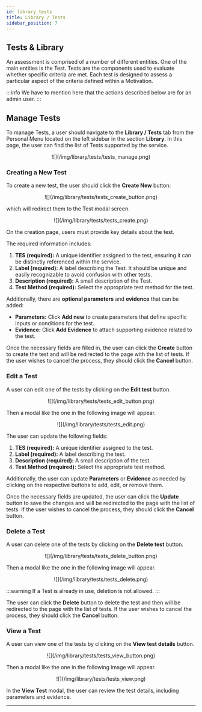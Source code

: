 ```yaml
---
id: library_tests
title: Library / Tests
sidebar_position: 7
---
```


## Tests & Library

An assessment is comprised of a number of different entities. One of the main entities is the Test. Tests are the components used to evaluate whether specific criteria are met. Each test is designed to assess a particular aspect of the criteria defined within a Motivation.

:::info
We have to mention here that the actions described below are for an admin user.
:::

## Manage Tests

To manage Tests, a user should navigate to the **Library / Tests** tab from the Personal Menu located on the left sidebar in the section **Library**. In this page, the user can find the list of Tests supported by the service.

<p align="center">
  ![](/img/library/tests/tests_manage.png)
</p>

### Creating a New Test

To create a new test, the user should click the **Create New** button:

<p align="center">
  ![](/img/library/tests/tests_create_button.png)
</p>

which will redirect them to the Test modal screen.

<p align="center">
  ![](/img/library/tests/tests_create.png)
</p>

On the creation page, users must provide key details about the test.

The required information includes:

1. **TES (required):** A unique identifier assigned to the test, ensuring it can be distinctly referenced within the service.
2. **Label (required):** A label describing the Test. It should be unique and easily recognizable to avoid confusion with other tests.
3. **Description (required):** A small description of the Test.
4. **Test Method (required):** Select the appropriate test method for the test.

Additionally, there are **optional parameters** and **evidence** that can be added:

- **Parameters:** Click **Add new** to create parameters that define specific inputs or conditions for the test.
- **Evidence:** Click **Add Evidence** to attach supporting evidence related to the test.

Once the necessary fields are filled in, the user can click the **Create** button to create the test and will be redirected to the page with the list of tests. If the user wishes to cancel the process, they should click the **Cancel** button.

### Edit a Test

A user can edit one of the tests by clicking on the **Edit test** button. 

<p align="center">
  ![](/img/library/tests/tests_edit_button.png)
</p>

Then a modal like the one in the following image will appear.

<p align="center">
  ![](/img/library/tests/tests_edit.png)
</p>

The user can update the following fields:

1. **TES (required):** A unique identifier assigned to the test.
2. **Label (required):** A label describing the test.
3. **Description (required):** A small description of the test.
4. **Test Method (required):** Select the appropriate test method.

Additionally, the user can update **Parameters** or **Evidence** as needed by clicking on the respective buttons to add, edit, or remove them.

Once the necessary fields are updated, the user can click the **Update** button to save the changes and will be redirected to the page with the list of tests. If the user wishes to cancel the process, they should click the **Cancel** button.

### Delete a Test

A user can delete one of the tests by clicking on the **Delete test** button.

<p align="center">
  ![](/img/library/tests/tests_delete_button.png)
</p>

Then a modal like the one in the following image will appear.

<p align="center">
  ![](/img/library/tests/tests_delete.png)
</p>

:::warning
If a Test is already in use, deletion is not allowed.
:::

The user can click the **Delete** button to delete the test and then will be redirected to the page with the list of tests. If the user wishes to cancel the process, they should click the **Cancel** button.

### View a Test

A user can view one of the tests by clicking on the **View test details** button.

<p align="center">
  ![](/img/library/tests/tests_view_button.png)
</p>

Then a modal like the one in the following image will appear.

<p align="center">
  ![](/img/library/tests/tests_view.png)
</p>

In the **View Test** modal, the user can review the test details, including parameters and evidence.

---